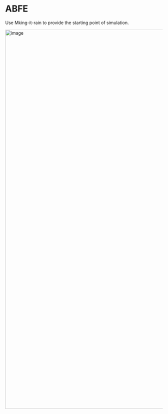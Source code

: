 # ABFE
Use Mking-it-rain to provide the starting point of simulation.

<img width="1209" alt="image" src="https://user-images.githubusercontent.com/75652473/184455032-10d9639c-32d7-4ef5-832f-e7adba7946f9.png">
